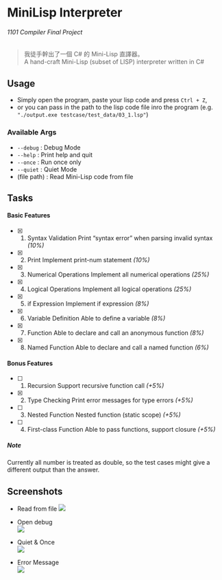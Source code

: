 # MiniLisp Interpreter
###### 1101 Compiler Final Project

> 我徒手幹出了一個 C# 的 Mini-Lisp 直譯器。  
> A hand-craft Mini-Lisp (subset of LISP) interpreter written in C#  

## Usage
- Simply open the program, paste your lisp code and press `Ctrl + Z`,
- or you can pass in the path to the lisp code file inro the program (e.g. `"./output.exe testcase/test_data/03_1.lsp"`)

### Available Args
- `--debug` : Debug Mode
- `--help`  : Print help and quit
- `--once`  : Run once only
- `--quiet` : Quiet Mode
- (file path) : Read Mini-Lisp code from file

## Tasks

#### Basic Features

- [x] 1. Syntax Validation Print “syntax error” when parsing invalid syntax *(10%)*
- [x] 2. Print Implement print-num statement *(10%)*
- [x] 3. Numerical Operations Implement all numerical operations *(25%)*
- [x] 4. Logical Operations Implement all logical operations *(25%)*
- [x] 5. if Expression Implement if expression *(8%)*
- [x] 6. Variable Definition Able to define a variable *(8%)*
- [x] 7. Function Able to declare and call an anonymous function *(8%)*
- [x] 8. Named Function Able to declare and call a named function *(6%)*

#### Bonus Features
- [ ] 1. Recursion Support recursive function call *(+5%)*
- [x] 2. Type Checking Print error messages for type errors *(+5%)*
- [ ] 3. Nested Function Nested function (static scope) *(+5%)*
- [ ] 4. First-class Function Able to pass functions, support closure *(+5%)*

##### Note
Currently all number is treated as double, so the test cases might give a different output than the answer.

## Screenshots
- Read from file
![](https://i.imgur.com/OEqYKiY.png)

- Open debug  
![](https://i.imgur.com/HFgVupk.png)

- Quiet & Once  
![](https://i.imgur.com/COJCmsZ.png)

- Error Message  
![](https://i.imgur.com/0EVKtC9.png)
